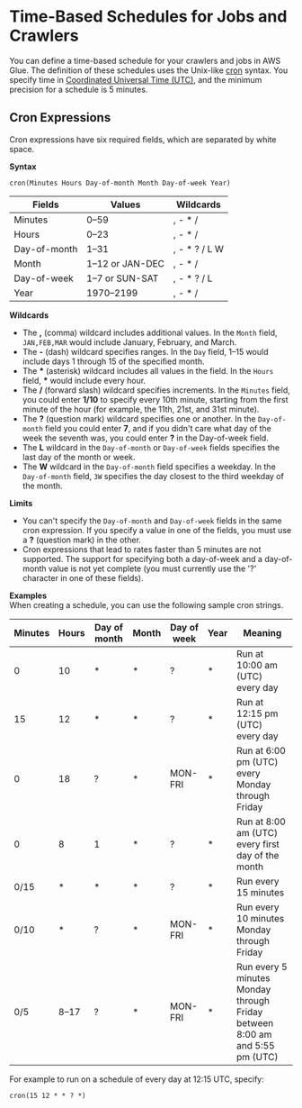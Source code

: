 # Time\-Based Schedules for Jobs and Crawlers<a name="monitor-data-warehouse-schedule"></a>

You can define a time\-based schedule for your crawlers and jobs in AWS Glue\. The definition of these schedules uses the Unix\-like  [cron](http://en.wikipedia.org/wiki/Cron) syntax\. You specify time in [Coordinated Universal Time \(UTC\)](http://en.wikipedia.org/wiki/Coordinated_Universal_Time), and the minimum precision for a schedule is 5 minutes\.

## Cron Expressions<a name="CronExpressions"></a>

Cron expressions have six required fields, which are separated by white space\. 

**Syntax**

```
cron(Minutes Hours Day-of-month Month Day-of-week Year)
```


| **Fields** | **Values** | **Wildcards** | 
| --- | --- | --- | 
|  Minutes  |  0–59  |  , \- \* /  | 
|  Hours  |  0–23  |  , \- \* /  | 
|  Day\-of\-month  |  1–31  |  , \- \* ? / L W  | 
|  Month  |  1–12 or JAN\-DEC  |  , \- \* /  | 
|  Day\-of\-week  |  1–7 or SUN\-SAT  |  , \- \* ? / L  | 
|  Year  |  1970–2199  |  , \- \* /  | 

**Wildcards**
+ The **,** \(comma\) wildcard includes additional values\. In the `Month` field, `JAN,FEB,MAR` would include January, February, and March\.
+ The **\-** \(dash\) wildcard specifies ranges\. In the `Day` field, 1–15 would include days 1 through 15 of the specified month\.
+ The **\*** \(asterisk\) wildcard includes all values in the field\. In the `Hours` field, **\*** would include every hour\.
+ The **/** \(forward slash\) wildcard specifies increments\. In the `Minutes` field, you could enter **1/10** to specify every 10th minute, starting from the first minute of the hour \(for example, the 11th, 21st, and 31st minute\)\.
+ The **?** \(question mark\) wildcard specifies one or another\. In the `Day-of-month` field you could enter **7**, and if you didn't care what day of the week the seventh was, you could enter **?** in the Day\-of\-week field\.
+ The **L** wildcard in the `Day-of-month` or `Day-of-week` fields specifies the last day of the month or week\.
+ The **W** wildcard in the `Day-of-month` field specifies a weekday\. In the `Day-of-month` field, `3W` specifies the day closest to the third weekday of the month\.

**Limits**
+ You can't specify the `Day-of-month` and `Day-of-week` fields in the same cron expression\. If you specify a value in one of the fields, you must use a **?** \(question mark\) in the other\.
+ Cron expressions that lead to rates faster than 5 minutes are not supported\. The support for specifying both a day\-of\-week and a day\-of\-month value is not yet complete \(you must currently use the '?' character in one of these fields\)\. 

**Examples**  
When creating a schedule, you can use the following sample cron strings\.


| Minutes | Hours | Day of month | Month | Day of week | Year | Meaning | 
| --- | --- | --- | --- | --- | --- | --- | 
|  0  |  10  |  \*  |  \*  |  ?  |  \*  |  Run at 10:00 am \(UTC\) every day  | 
|  15  |  12  |  \*  |  \*  |  ?  |  \*  |  Run at 12:15 pm \(UTC\) every day  | 
|  0  |  18  |  ?  |  \*  |  MON\-FRI  |  \*  |  Run at 6:00 pm \(UTC\) every Monday through Friday  | 
|  0  |  8  |  1  |  \*  |  ?  |  \*  |  Run at 8:00 am \(UTC\) every first day of the month  | 
|  0/15  |  \*  |  \*  |  \*  |  ?  |  \*  |  Run every 15 minutes  | 
|  0/10  |  \*  |  ?  |  \*  |  MON\-FRI  |  \*  |  Run every 10 minutes Monday through Friday  | 
|  0/5  |  8–17  |  ?  |  \*  |  MON\-FRI  |  \*  |  Run every 5 minutes Monday through Friday between 8:00 am and 5:55 pm \(UTC\)  | 

For example to run on a schedule of every day at 12:15 UTC, specify:

```
cron(15 12 * * ? *)   
```